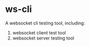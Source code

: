 # ws-cli
A websocket cli testing tool, including:
1. websocket client test tool
2. websocket server testing tool
